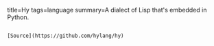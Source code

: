 title=Hy
tags=language
summary=A dialect of Lisp that's embedded in Python.
~~~~~~

[Source](https://github.com/hylang/hy)

